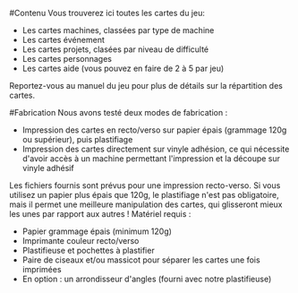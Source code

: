 #Contenu
Vous trouverez ici toutes les cartes du jeu:

- Les cartes machines, classées par type de machine
- Les cartes événement
- Les cartes projets, clasées par niveau de difficulté
- Les cartes personnages
- Les cartes aide (vous pouvez en faire de 2 à 5 par jeu)

Reportez-vous au manuel du jeu pour plus de détails sur la répartition des cartes.

#Fabrication
Nous avons testé deux modes de fabrication :

- Impression des cartes en recto/verso sur papier épais (grammage 120g ou supérieur), puis plastifiage
- Impression des cartes directement sur vinyle adhésion, ce qui nécessite d'avoir accès à un machine permettant l'impression et la découpe sur vinyle adhésif

Les fichiers fournis sont prévus pour une impression recto-verso. Si vous utilisez un papier plus épais que 120g, le plastifiage n'est pas obligatoire, mais il permet une meilleure manipulation des cartes, qui glisseront mieux les unes par rapport aux autres !
Matériel requis :

- Papier grammage épais (minimum 120g)
- Imprimante couleur recto/verso
- Plastifieuse et pochettes à plastifier
- Paire de ciseaux et/ou massicot pour séparer les cartes une fois imprimées
- En option : un arrondisseur d'angles (fourni avec notre plastifieuse)
